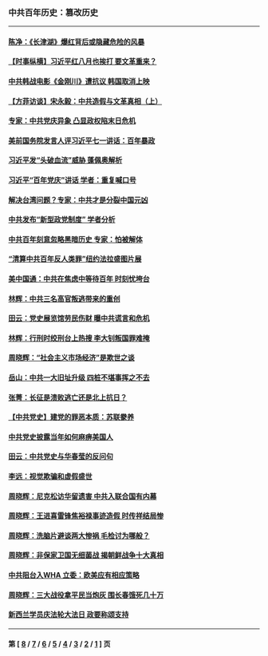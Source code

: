 ### 中共百年历史：篡改历史
---
#### [陈净：《长津湖》爆红背后或隐藏危险的风暴](../../pages/nf1176115/n13314364.md?10310430) 
#### [【时事纵横】习近平红八月也挨打 要文革重来？](../../pages/nf1176115/n13231393.md?10310430) 
#### [中共韩战电影《金刚川》遭抗议 韩国取消上映](../../pages/nf1176115/n13219114.md?10310430) 
#### [【方菲访谈】宋永毅：中共造假与文革真相（上）](../../pages/nf1176115/n13200760.md?10310430) 
#### [专家：中共党庆异象 凸显政权陷末日危机](../../pages/nf1176115/n13067084.md?10310430) 
#### [美前国务院发言人评习近平七一讲话：百年暴政](../../pages/nf1176115/n13066986.md?10310430) 
#### [习近平发“头破血流”威胁 蓬佩奥解析](../../pages/nf1176115/n13063604.md?10310430) 
#### [习近平“百年党庆”讲话 学者：重复喊口号](../../pages/nf1176115/n13061411.md?10310430) 
#### [解决台湾问题？专家：中共才是分裂中国元凶](../../pages/nf1176115/n13060811.md?10310430) 
#### [中共发布“新型政党制度” 学者分析](../../pages/nf1176115/n13056354.md?10310430) 
#### [中共百年刻意忽略黑暗历史 专家：怕被解体](../../pages/nf1176115/n13056056.md?10310430) 
#### [“清算中共百年反人类罪”纽约法拉盛图片展](../../pages/nf1176115/n13052220.md?10310430) 
#### [美中国通：中共在焦虑中等待百年 时刻忧垮台](../../pages/nf1176115/n13048820.md?10310430) 
#### [林辉：中共三名高官叛逃带来的重创](../../pages/nf1176115/n13035206.md?10310430) 
#### [田云：党史展览馆劳民伤财 曝中共谎言和危机](../../pages/nf1176115/n13033900.md?10310430) 
#### [林辉：行刑时绞刑台上热搜 李大钊叛国罪难掩](../../pages/nf1176115/n13031965.md?10310430) 
#### [周晓辉：“社会主义市场经济”是欺世之谈](../../pages/nf1176115/n13024090.md?10310430) 
#### [岳山：中共一大旧址升级 四桩不堪事挥之不去](../../pages/nf1176115/n13021697.md?10310430) 
#### [张菁：长征是溃败逃亡还是北上抗日？](../../pages/nf1176115/n13020585.md?10310430) 
#### [【中共党史】建党的罪恶本质：苏联豢养](../../pages/nf1176115/n13011888.md?10310430) 
#### [中共党史披露当年如何麻痹美国人](../../pages/nf1176115/n12966400.md?10310430) 
#### [田云：中共党史与华春莹的反问句](../../pages/nf1176115/n12765178.md?10310430) 
#### [李远：视觉欺骗和虚假盛世](../../pages/nf1176115/n12993376.md?10310430) 
#### [周晓辉：尼克松访华留遗害 中共入联合国有内幕](../../pages/nf1176115/n12991422.md?10310430) 
#### [周晓辉：王进喜雷锋焦裕禄事迹造假 时传祥结局惨](../../pages/nf1176115/n12985497.md?10310430) 
#### [周晓辉：洗脑片避谈两大惨祸 毛检讨为哪般？](../../pages/nf1176115/n12971285.md?10310430) 
#### [周晓辉：非保家卫国无细菌战 揭朝鲜战争十大真相](../../pages/nf1176115/n12954161.md?10310430) 
#### [中共阻台入WHA 立委：欧美应有相应策略](../../pages/nf1176115/n12939343.md?10310430) 
#### [周晓辉：三大战役拿平民当炮灰 围长春饿死几十万](../../pages/nf1176115/n12934921.md?10310430) 
#### [新西兰学员庆法轮大法日 政要称颂支持](../../pages/nf1176115/n12932715.md?10310430) 

---
#### 第 [ [8](./8.md?10310430) / [7](./7.md?10310430) / [6](./6.md?10310430) / [5](./5.md?10310430) / [4](./4.md?10310430) / [3](./3.md?10310430) / [2](./2.md?10310430) / [1](./1.md?10310430) ] 页
